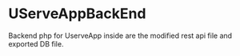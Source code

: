 # UServeAppBackEnd
Backend php for UserveApp
inside are the modified rest api file and exported DB file.
